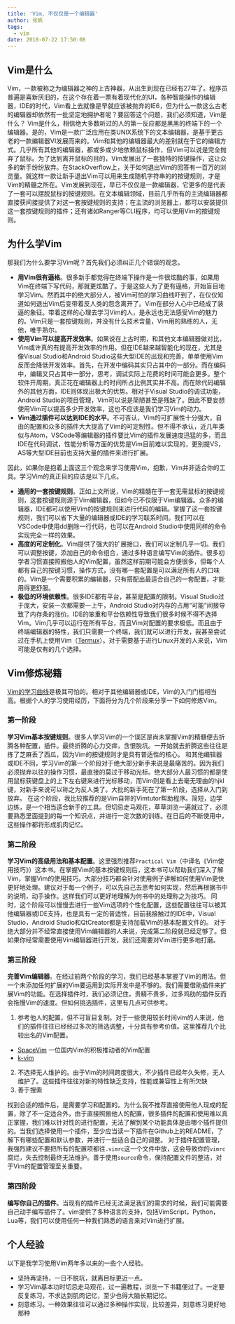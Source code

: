 ```yaml
---
title: 'Vim, 不仅仅是一个编辑器'
author: 张帆
tags:
  - vim
date: 2018-07-22 17:50:08
---
```


## Vim是什么

Vim，一款被称之为编辑器之神的上古神器，从出生到现在已经有27年了。程序员普遍是喜新厌旧的，在这个存在着一票有着现代化的UI，各种智能操作的编辑器，IDE的时代，Vim看上去就像是早就应该被抛弃的IE6，但为什么一款这么古老的编辑器却依然有一批坚定地拥护者呢？要回答这个问题，我们必须知道，Vim是什么？
Vim是什么，相信绝大多数听过的人的第一反应都是黑黑的终端下的一个编辑器。是的，Vim是一款广泛应用在类UNIX系统下的文本编辑器，是基于更古老的一款编辑器VI发展而来的。Vim和其他的编辑器最大的差别就在于它的编辑方式。几乎所有其他的编辑器，都或多或少地依赖鼠标操作，但Vim可以说是完全抛弃了鼠标。为了达到离开鼠标的目的，Vim发展出了一套独特的按键操作，这让众多的新手纷纷放弃。在StackOverflow上，关于如何退出Vim的回答有一百万的浏览量。就这样一款让新手退出Vim可以用来生成随机字符串的的按键规则，才是Vim的精髓之所在。Vim发展到现在，早已不仅仅是一款编辑器，它更多的是代表了一套可以摆脱鼠标的按键规则。在文本编辑领域，目前几乎所有的主流编辑器都直接获间接提供了对这一套按键规则的支持；在主流的浏览器上，都可以安装提供这一套按键规则的插件；还有诸如Ranger等CLI程序，均可以使用Vim的按键规则。

<!--more-->

## 为什么学Vim

那我们为什么要学习Vim呢？首先我们必须纠正几个错误的观念。

- **用Vim很有逼格**。很多新手都觉得在终端下操作是一件很炫酷的事，如果用Vim在终端下写代码，那就更炫酷了。于是这些人为了更有逼格，开始盲目地学习Vim。然而其中的绝大部分人，被Vim可怕的学习曲线吓到了，在仅仅知道如何退出Vim后变带着反人类的怨念离开了。Vim在部分人心中已经成了装逼的象征。带着这样的心理去学习Vim的人，是永远也无法感受Vim的魅力的。Vim只是一套按键规则，并没有什么技术含量，Vim用的熟练的人，无他，唯手熟尔。
- **使用Vim可以提高开发效率**。如果说在上古时期，和其他文本编辑器做对比，Vim或许真的有提高开发效率的作用。但在IDE越来越智能化的现在，尤其是像Visual Studio和Android Studio这些大型IDE的出现和完善，单单使用Vim反而会降低开发效率。首先，在开发中编码其实只占其中的一部分。而在编码中，编辑又只占其中一部分，思考，调试实际上花费的时间可能会更多。整个软件开周期，真正花在编辑器上的时间所占比例其实并不高。而在除代码编辑外的其他方面，IDE则体现出极大的优势。相对于Visual Studio的调试功能，Android Studio的项目管理，Vim可以说是简陋甚至是残缺了。因此不要妄想使用Vim可以提高多少开发效率，这也不应该是我们学习Vim的动力。
- **Vim通过插件可以达到IDE的水平**。不可否认，Vim的可扩展性十分强大，自由的配置和众多的插件大大提高了Vim的可定制性。但不得不承认，近几年类似与Atom，VSCode等编辑器的插件要比Vim的插件发展速度迅猛的多，而且IDE在代码调试，性能分析等方面的优势是Vim目前难以实现的，更别提VS，AS等大型IDE目前也支持大量的插件来进行扩展。

因此，如果你是抱着上面这三个观念来学习使用Vim，抱歉，Vim并非适合你的工具。学习Vim的真正目的应该是以下几点。
- **通用的一套按键规则**。正如上文所说，Vim的精髓在于一套无需鼠标的按键规则，这套按键规则源于Vim编辑器，但如今已不仅限于Vim编辑器。众多的编辑器，IDE都可以使用Vim的按键规则来进行代码的编辑。掌握了这一套按键规则，我们可以省下大量的编辑器或IDE的学习联系时间。我们可以在VSCode中使用dd删除一行代码，也可以在Android Studio中使用同样的命令实现完全一样的效果。
- **高度的可定制化**。Vim提供了强大的扩展接口，我们可以定制几乎一切。我们可以调整按键，添加自己的命令组合，通过多种语言编写Vim的插件。很多初学者习惯直接照搬他人的Vim配置，虽然这样前期可能会方便很多，但每个人都有自己的按键习惯，操作方式，没有哪一套配置是可以满足所有人的口味的。Vim是一个需要积累的编辑器，只有搭配出最适合自己的一套配置，才能用得更舒服。
- **极低的环境依赖性**。很多IDE都有平台，甚至是配置的限制。Visual Studio过于庞大，安装一次都需要一上午，Android Studio对内存的占用“可能”间接导致了内存条的涨价。IDE的笨重和平台依赖性导致我们很多时候不得不选择Vim。Vim几乎可以运行在所有平台，而且Vim对配置的要求极低。而且由于终端编辑器的特性，我们只需要一个终端，我们就可以进行开发，我甚至尝试过在手机上使用Vim（[Termux](https://termux.com/)）。对于需要基于进行Linux开发的人来说，Vim可能是仅有的几个选择。

## Vim修炼秘籍

[Vim的学习曲线](https://coolshell.cn/articles/3125.html)是极其可怕的。相对于其他编辑器或IDE，Vim的入门门槛相当高。根据个人的学习使用经历，下面将分为几个阶段来分享一下如何修炼Vim。

### 第一阶段
**学习Vim基本按键规则**。很多人学习Vim的一个误区是尚未掌握Vim的精髓便去折腾各种配置，插件。最终折腾的心力交瘁，含恨脱坑。一开始就去折腾这些往往是拣了芝麻丢了西瓜，因为Vim的按键规则才是具有普适性的核心。
和其他编辑器或IDE不同，学习Vim的第一个阶段对于绝大部分新手来说是最痛苦的。因为我们必须抛弃以往的操作习惯，最直接的莫过于移动光标。绝大部分人最习惯的都是使用鼠标获键盘上的上下左右键来进行光标移动，而Vim则是看上去毫无理由的hjkl键，对新手来说可以称之为反人类了。大批的新手死在了第一阶段，选择从入门到放弃。
在这个阶段，我比较推荐的是Vim自带的Vimtutor帮助程序。简短，边学边练，是一个相当适合新手的工具。但切忌走马观花，草草浏览一遍就过了，必须要熟悉里面提到的每一个知识点，并进行一定次数的训练。在日后的不断使用中，这些操作都将形成肌肉记忆。

### 第二阶段
**学习Vim的高级用法和基本配置**。这里强烈推荐`Practical Vim`（中译名《Vim使用技巧》）这本书。在掌握Vim的基本按键规则后，这本书可以帮助我们深入了解Vim，掌握Vim的使用技巧。大部分技巧都会针对使用例子讲解如何使用Vim更快更好地处理。建议对于每一个例子，可以先自己去思考如何实现，然后再根据书中的说明，动手操作。这样我们可以更好地理解为何书中的处理称之为技巧。
同时，这个阶段可以慢慢去进行一些Vim选项的个性化配置，这些配置往往可以被其他编辑器或IDE支持，也是具有一定的普适性，目前我接触过的IDE中，Visual Studio，Android Studio和QtCreator都是支持加载Vim的基本配置文件的。
对于绝大部分并不经常直接使用Vim编辑器的人来说，完成第二阶段就已经足够了。但如果你经常需要使用Vim编辑器进行开发，我们还需要对Vim进行更多地打磨。

### 第三阶段

**完善Vim编辑器**。在经过前两个阶段的学习，我们已经基本掌握了Vim的用法。但一个未添加任何扩展的Vim要运用到实际开发中是不够的。我们需要借助插件来扩展Vim的功能。在选择插件时，我们必须记住，贵精不贵多，过多鸡肋的插件反而会拖慢Vim的速度。但如何挑选插件，这里有几点可供参考。

1. 参考他人的配置，但不可盲目复制。对于一些使用较长时间vim的人来说，他们的插件往往已经经过多次的筛选调整，十分具有参考价值。这里推荐几个比较出名的Vim配置。
 - [SpaceVim](https://github.com/SpaceVim/SpaceVim) 一位国内Vim的积极推动者的Vim配置
 - [k-vim](https://github.com/wklken/k-vim)
2. 不选择无人维护的。由于Vim的时间跨度很大，不少插件已经年久失修，无人维护了。这些插件往往对新的特性缺乏支持，性能或兼容性上有所欠缺
3. 善于搜索

找到合适的插件后，是需要学习和配置的。为什么我不推荐直接使用他人现成的配置，除了不一定适合外，由于直接照搬他人的配置，很多插件的配置和使用难以真正掌握，我们难以针对性的进行配置，无法了解到某个功能具体是由哪个插件提供的。当我们选择使用一个插件，至少应当读一下插件在Github上的README，了解下有哪些配置和默认参数，并进行一些适合自己的调整。
对于插件配置管理，我强烈建议不要把所有的配置项都往`.vimrc`这一个文件中放，这会导致你的`vimrc`腐烂，失去控制最终无法维护。善于使用`source`命令，保持配置文件的整洁，对于Vim的配置管理至关重要。

### 第四阶段

**编写你自己的插件**。当现有的插件已经无法满足我们的需求的时候，我们可能需要自己动手编写插件了。vim提供了多种语言的支持，包括VimScript，Python，Lua等，我们可以使用任何一种我们熟悉的语言来对Vim进行扩展。

## 个人经验

以下是我学习使用Vim两年多以来的一些个人经验。

- 坚持再坚持，一日不脱坑，就离目标更近一点。
- 学习Vim基本功时切忌走马观花，过一遍教程，浏览一下书籍便过了。一定要反复练习，不求达到肌肉记忆，至少也得大脑长期记忆。
- 刻意练习。一种效果往往可以通过多种操作实现，比较差异，刻意练习更好地那种
